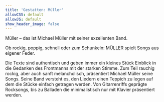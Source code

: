 ```yaml
---
title: 'Gestatten: Müller'
allowCSS: default
allowJS: default
show_header_image: false
---
```


Müller – das ist Michael Müller mit seiner exzellenten Band.

Ob rockig, poppig, schnell oder zum Schunkeln: MÜLLER spielt Songs aus eigener Feder.

Die Texte sind authentisch und geben immer ein kleines Stück Einblick in die Gedanken des Frontmanns mit der starken Stimme. Zum Teil rauchig rockig, aber auch sanft melancholisch, präsentiert Michael Müller seine Songs.
Seine Band versteht es, den Liedern einen Teppich zu legen auf dem die Stücke einfach getragen werden. Von Gitarrenriffs geprägte Rocksongs, bis zu Balladen die minimalistisch nur mit Klavier präsentiert werden.